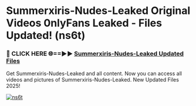 # Summerxiris-Nudes-Leaked Original Videos 0nlyFans Leaked - Files Updated! (ns6t)

<h3>🔴 CLICK HERE 🌐==►► <a href="https://tinyurl.com/4mcuefdz" rel="nofollow">Summerxiris-Nudes-Leaked Updated Files</a></h3>

Get Summerxiris-Nudes-Leaked and all content. Now you can access all videos and pictures of Summerxiris-Nudes-Leaked. New Updated Files 2025!

[![ns6t](https://i.imgur.com/StAQSOY.gif)](https://tinyurl.com/4mcuefdz)
